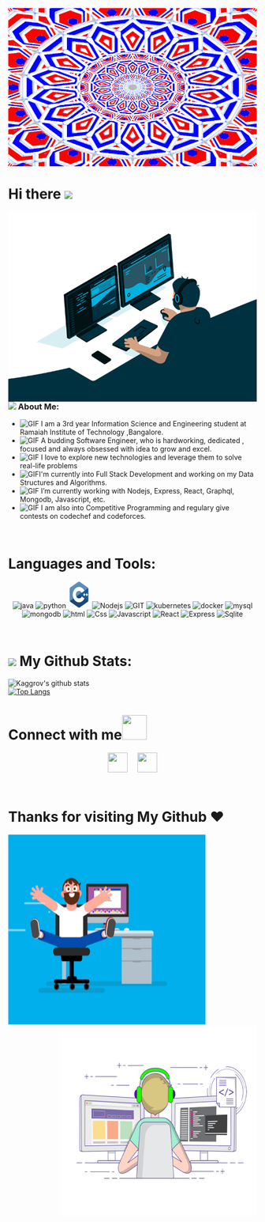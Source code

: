 <img align="center" alt="hexa" src="https://github.com/Kaggrov/Kaggrov/blob/main/Assets/hexa.gif?raw=true" width="1000px" height="320px" />

# Hi there <img src="https://github.com/TheDudeThatCode/TheDudeThatCode/blob/master/Assets/Hi.gif" width="29px">

<!--
**Kaggrov/Kaggrov** is a ✨ _special_ ✨ repository because its `README.md` (this file) appears on your GitHub profile.
-->

<img align="right" alt="coder" margin=0 src="https://github.com/Kaggrov/Kaggrov/blob/main/Assets/code1.gif?raw=true" width="512px" height="384px"/>

### <img src="https://github.com/TheDudeThatCode/TheDudeThatCode/blob/master/Assets/Developer.gif" width="45px"> About Me:

- <img alt="GIF" src="https://github.com/TheDudeThatCode/TheDudeThatCode/blob/master/Assets/wave.gif" width="20vw" /> I am a 3rd year Information Science and Engineering student at Ramaiah Institute of Technology ,Bangalore.
- <img alt="GIF" src="https://github.com/TheDudeThatCode/TheDudeThatCode/blob/master/Assets/Rocket.gif" width="20vw" /> A budding Software Engineer, who is hardworking, dedicated , focused and always obsessed with idea to grow and excel.
- <img alt="GIF" src="https://github.com/TheDudeThatCode/TheDudeThatCode/blob/master/Assets/gandalf_parrot.gif" width="20vw" /> I love to explore new technologies and leverage them to solve real-life problems 
- <img alt="GIF" src="https://github.com/TheDudeThatCode/TheDudeThatCode/blob/master/Assets/hmm.gif" width="20vw" />I'm currently into Full Stack Development and working on my Data Structures and Algorithms.
- <img alt="GIF" src="https://github.com/TheDudeThatCode/TheDudeThatCode/blob/master/Assets/happy.gif" width="20vw" />  I’m currently working with Nodejs, Express, React,
Graphql, Mongodb, Javascript, etc.
- <img alt="GIF" src="https://github.com/TheDudeThatCode/TheDudeThatCode/blob/master/Assets/powerup.gif" width="20vw" /> I am also into Competitive Programming and regulary give contests on codechef and codeforces.
<br>

# Languages and Tools:
<p align="center">
      <img src="https://www.vectorlogo.zone/logos/java/java-icon.svg" alt="java" width="65" height="65"/> 
      <img src="https://www.vectorlogo.zone/logos/python/python-icon.svg" alt="python" width="55" height="55"/>
      <img src="https://raw.githubusercontent.com/github/explore/80688e429a7d4ef2fca1e82350fe8e3517d3494d/topics/cpp/cpp.png" alt="Express"width="45" height="55"/>
      <img src="https://www.vectorlogo.zone/logos/nodejs/nodejs-icon.svg" alt="Nodejs" width="55" height="55"/>
      <img src="https://www.vectorlogo.zone/logos/git-scm/git-scm-icon.svg" alt="GIT" width="55" height="55"/> 
      <img src="https://www.vectorlogo.zone/logos/kubernetes/kubernetes-icon.svg" alt="kubernetes" width="55" height="55"/>
      <img src="https://www.vectorlogo.zone/logos/docker/docker-official.svg" alt="docker" width="60" height="50"/>
      <img src="https://www.vectorlogo.zone/logos/mysql/mysql-icon.svg" alt="mysql" width="45" height="55"/>
      <img src="https://www.vectorlogo.zone/logos/mongodb/mongodb-icon.svg" alt="mongodb" width="45" height="55"/>
      <img src="https://www.vectorlogo.zone/logos/w3_html5/w3_html5-icon.svg" alt="html" width="45" height="55"/>
      <img src="https://www.vectorlogo.zone/logos/w3_css/w3_css-official.svg" alt="Css" width="45" height="65"/>
      <img src="https://www.vectorlogo.zone/logos/javascript/javascript-icon.svg" alt="Javascript" width="45" height="55"/>
      <img src="https://www.vectorlogo.zone/logos/reactjs/reactjs-icon.svg" alt="React" width="45" height="55"/>
      <img src="https://www.vectorlogo.zone/logos/expressjs/expressjs-icon.svg" alt="Express"width="45" height="55"/>
      <img src="https://www.vectorlogo.zone/logos/sqlite/sqlite-ar21.svg" alt="Sqlite"width="60" height="65"/>
      
</p>
<br>

# <img src="https://media2.giphy.com/media/du3J3cXyzhj75IOgvA/200.webp?cid=ecf05e47qgs7rxyb3qp1kniz9xy0q29qfelyqfz73iriuqpb&rid=200.webp&ct=g" width='25px'> My Github Stats:

![Kaggrov's github stats](https://github-readme-stats.vercel.app/api?username=Kaggrov&show_icons=true&theme=radical&include_all_commits=true)
<br>
[![Top Langs](https://github-readme-stats.vercel.app/api/top-langs/?username=Kaggrov&langs_count=8&theme=radical&layout=compact)](https://github.com/anuraghazra/github-readme-stats)
<br>

# Connect with me<img src="https://media4.giphy.com/media/UnyKXModRZbJZiJhSW/200w.webp?cid=ecf05e47jxxv2hi1y9meg8z6wcwh67ipxatsj3b18vj8ddxu&rid=200w.webp&ct=s" width="50px" height="50px">
<p align="center">
  <a href="https://www.linkedin.com/in/karttekay-grover-b74343194" target="_blank"><img src="https://www.vectorlogo.zone/logos/linkedin/linkedin-icon.svg" height="40" width="40"></a>&nbsp;&nbsp;&nbsp;&nbsp;
 <a href="https://www.hackerrank.com/KARTTEKAY_GROVER" target="_blank"><img src="https://github.com/TheDudeThatCode/TheDudeThatCode/blob/master/Assets/HackerRank.svg" height="40" width="40"></a>
  
</p>
<br>

# Thanks for visiting My Github  ❤️

<img  alt="coder" margin=0 src="https://github.com/Kaggrov/Kaggrov/blob/main/Assets/coder1.gif?raw=true" width="400px" height="384px"/><img  align="right" alt="coder" margin=0 src="https://github.com/Kaggrov/Kaggrov/blob/main/Assets/coder.gif?raw=true" width="400px" height="384px" />



